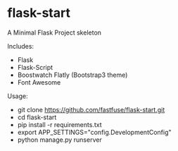 # flask-start

A Minimal Flask Project skeleton

Includes:
* Flask
* Flask-Script
* Boostwatch Flatly (Bootstrap3 theme)
* Font Awesome

Usage:
* git clone https://github.com/fastfuse/flask-start.git
* cd flask-start
* pip install -r requirements.txt
* export APP_SETTINGS="config.DevelopmentConfig"
* python manage.py runserver
